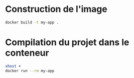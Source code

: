 # Construction de l'image
```bash
docker build -t my-app .
```

# Compilation du projet dans le conteneur
```bash
xhost +
docker run --rm my-app
```
